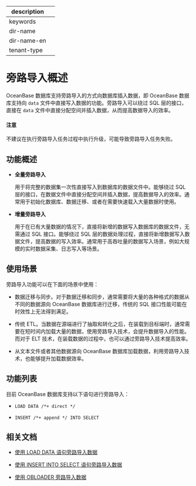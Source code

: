 |description||
|---|---|
|keywords||
|dir-name||
|dir-name-en||
|tenant-type||

# 旁路导入概述

OceanBase 数据库支持旁路导入的方式向数据库插入数据，即 OceanBase 数据库支持向 `data` 文件中直接写入数据的功能。旁路导入可以绕过 SQL 层的接口，直接在 `data` 文件中直接分配空间并插入数据，从而提高数据导入的效率。

<main id="notice" type='notice'>
  <h4>注意</h4>
  <p>不建议在执行旁路导入任务过程中执行升级，可能导致旁路导入任务失败。</p>
</main>
 
## 功能概述

* **全量旁路导入**

  用于将完整的数据集一次性直接写入到数据库的数据文件中。能够绕过 SQL 层的接口，在数据文件中直接分配空间并插入数据，提高数据导入的效率。通常用于初始化数据库、数据迁移、或者在需要快速载入大量数据时使用。

* **增量旁路导入**
  
  用于在已有大量数据的情况下，直接将新增的数据写入数据库的数据文件，无需通过 SQL 接口。能够绕过 SQL 层的数据处理过程，直接将新增数据写入数据文件，提高数据的写入效率。通常用于高吞吐量的数据写入场景，例如大规模的实时数据采集、日志写入等场景。

## 使用场景

旁路导入功能可以在下面的场景中使用：

* 数据迁移与同步。对于数据迁移和同步，通常需要将大量的各种格式的数据从不同的数据源向 OceanBase 数据库进行迁移，传统的 SQL 接口性能可能在时效性上无法得到满足。

* 传统 ETL。当数据在源端进行了抽取和转化之后，在装载到目标端时，通常需要在短时间内加载大量的数据，使用旁路导入技术，会提升数据导入的性能。而对于 ELT 技术，在装载数据的过程中，也可以通过旁路导入技术提高效率。

* 从文本文件或者其他数据源向 OceanBase 数据库加载数据，利用旁路导入技术，也能够提升加载数据效率。

## 功能列表

目前 OceanBase 数据库支持以下语句进行旁路导入：

* `LOAD DATA /*+ direct */`

* `INSERT /*+ append */ INTO SELECT`

## 相关文档

* [使用 LOAD DATA 语句旁路导入数据](../1100.bypass-import/200.use-load-data-statement-to-bypass-import-data.md)

* [使用 INSERT INTO SELECT 语句旁路导入数据](../1100.bypass-import/300.use-insert-into-select-statement-to-bypass-import-data.md)

* [使用 OBLOADER 旁路导入数据](../1100.bypass-import/400.obloader-bypass-import.md)